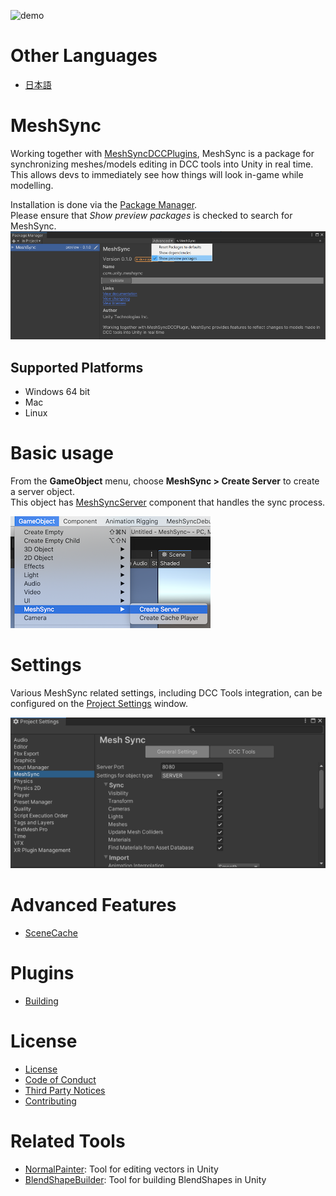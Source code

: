![demo](Documentation~/images/Demo.gif)
# Other Languages
- [日本語](Readme_JP.md)


# MeshSync

Working together with [MeshSyncDCCPlugins](https://github.com/Unity-Technologies/MeshSyncDCCPlugins), MeshSync is a package for synchronizing meshes/models editing in DCC tools into Unity in real time. 
This allows devs to immediately see how things will look in-game while modelling.  

Installation is done via the [Package Manager](https://docs.unity3d.com/Manual/upm-ui.html).  
Please ensure that *Show preview packages* is checked to search for MeshSync.
![Menu](Documentation~/images/PackageManager.png)


## Supported Platforms

- Windows 64 bit
- Mac
- Linux

# Basic usage

From the **GameObject** menu, choose **MeshSync > Create Server** to create a server object.  
This object has [MeshSyncServer](Documentation~/en/MeshSyncServer.md) component that handles the sync process.

![Menu](Documentation~/images/MenuCreateServer.png)

# Settings

Various MeshSync related settings, including DCC Tools integration, can be configured on the 
[Project Settings](Documentation~/en/ProjectSettings.md) window.

![Settings](Documentation~/images/ProjectSettings.png)

# Advanced Features
- [SceneCache](Documentation~/en/SceneCache.md)


# Plugins
- [Building](Plugin~/Docs/en/BuildPlugins.md)

# License
- [License](LICENSE.md)
- [Code of Conduct](CODE_OF_CONDUCT.md)
- [Third Party Notices](Third%20Party%20Notices.md)
- [Contributing](CONTRIBUTING.md)

#  Related Tools
- [NormalPainter](https://github.com/unity3d-jp/NormalPainter): Tool for editing vectors in Unity
- [BlendShapeBuilder](https://github.com/unity3d-jp/BlendShapeBuilder): Tool for building BlendShapes in Unity

